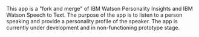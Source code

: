 This app is a "fork and merge" of IBM Watson Personality Insights and IBM Watson Speech to Text. The purpose of the app is to listen to a person speaking and provide a personality profile of the speaker.
The app is currently under development and in non-functioning prototype stage.